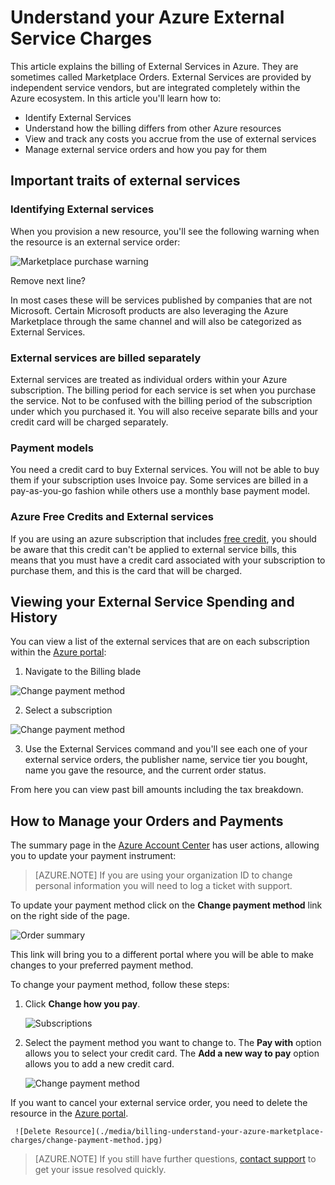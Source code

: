 <properties
	pageTitle="Understand your Azure Marketplace charges | Microsoft Azure"
	description="Describes how to understand charges related to your Marketplace orders."
	services=""
	documentationCenter=""
	authors="JiangChen79"
	manager="felixwu"
	editor=""
	tags="billing"
	/>

<tags
	ms.service="billing"
	ms.workload="na"
	ms.tgt_pltfrm="na"
	ms.devlang="na"
	ms.topic="article"
	ms.date="08/17/2016"
	ms.author="cjiang"/>

# Understand your Azure External Service Charges

This article explains the billing of External Services in Azure. They are sometimes called Marketplace Orders. External Services are provided by independent service vendors, but are integrated completely within the Azure ecosystem. In this article you'll learn how to:

- Identify External Services
- Understand how the billing differs from other Azure resources
- View and track any costs you accrue from the use of external services
- Manage external service orders and how you pay for them

## Important traits of external services

### Identifying External services

When you provision a new resource, you'll see the following warning when the resource is an external service order:

![Marketplace purchase warning](./media/billing-understand-your-azure-marketplace-charges/marketplace-orders.png)

Remove next line?

In most cases these will be services published by companies that are not Microsoft. Certain Microsoft products are also leveraging the Azure Marketplace through the same channel and will also be categorized as External Services.

### External services are billed separately

External services are treated as individual orders within your Azure subscription. The billing period for each service is set when you purchase the service. Not to be confused with the billing period of the subscription under which you purchased it. You will also receive separate bills and your credit card will be charged separately.

### Payment models

You need a credit card to buy External services. You will not be able to buy them if your subscription uses Invoice pay. Some services are billed in a pay-as-you-go fashion while others use a monthly base payment model.

### Azure Free Credits and External services

If you are using an azure subscription that includes [free credit](https://azure.microsoft.com/en-us/pricing/spending-limits/), you should be aware that this credit can't be applied to external service bills, this means that you must have a credit card associated with your subscription to purchase them, and this is the card that will be charged.

## Viewing your External Service Spending and History

You can view a list of the external services that are on each subscription within the [Azure portal](https://portal.azure.com/): 

1. Navigate to the Billing blade
   
  ![Change payment method](./media/billing-understand-your-azure-marketplace-charges/change-payment-method.jpg)

2. Select a subscription
   
  ![Change payment method](./media/billing-understand-your-azure-marketplace-charges/change-payment-method.jpg)

3. Use the External Services command and you'll see each one of your external service orders, the publisher name, service tier you bought, name you gave the resource, and the current order status.

From here you can view past bill amounts including the tax breakdown.

## How to Manage your Orders and Payments
The summary page in the [Azure Account Center](https://account.windowsazure.com/) has user actions, allowing you to update your payment instrument:

> [AZURE.NOTE] If you are using your organization ID to change personal information you will need to log a ticket with support.

To update your payment method click on the **Change payment method** link on the right side of the page.

![Order summary](./media/billing-understand-your-azure-marketplace-charges/order-summary.png)

This link will bring you to a different portal where you will be able to make changes to your preferred payment method.

To change your payment method, follow these steps:

1. Click **Change how you pay**.

    ![Subscriptions](./media/billing-understand-your-azure-marketplace-charges/subscriptions.jpg)

2. Select the payment method you want to change to. The **Pay with** option allows you to select your credit card. The **Add a new way to pay** option allows you to add a new credit card.

    ![Change payment method](./media/billing-understand-your-azure-marketplace-charges/change-payment-method.jpg)
    
If you want to cancel your external service order, you need to delete the resource in the [Azure portal](https://portal.azure.com).

     ![Delete Resource](./media/billing-understand-your-azure-marketplace-charges/change-payment-method.jpg)

> [AZURE.NOTE] If you still have further questions, [contact support](https://portal.azure.com/?#blade/Microsoft_Azure_Support/HelpAndSupportBlade) to get your issue resolved quickly.
